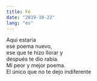 ```yaml
---
title: Fé
date: "2019-10-22"
lang: "es"
---
```


Aqui estaria\
ese poema nuevo,\
ese que te hizo llorar y\
después te dio rabia.\
Mí peor y mejor poema.\
El único que no te dejo indiferente
